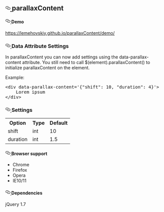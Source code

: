 <h2>
    <a id="content" class="anchor" href="#content" aria-hidden="true">
        <svg aria-hidden="true" class="octicon octicon-link" height="16" version="1.1" viewBox="0 0 16 16"
             width="16">
            <path fill-rule="evenodd"
                  d="M4 9h1v1H4c-1.5 0-3-1.69-3-3.5S2.55 3 4 3h4c1.45 0 3 1.69 3 3.5 0 1.41-.91 2.72-2 3.25V8.59c.58-.45 1-1.27 1-2.09C10 5.22 8.98 4 8 4H4c-.98 0-2 1.22-2 2.5S3 9 4 9zm9-3h-1v1h1c1 0 2 1.22 2 2.5S13.98 12 13 12H9c-.98 0-2-1.22-2-2.5 0-.83.42-1.64 1-2.09V6.25c-1.09.53-2 1.84-2 3.25C6 11.31 7.55 13 9 13h4c1.45 0 3-1.69 3-3.5S14.5 6 13 6z"></path>
        </svg>
    </a>parallaxContent
</h2>

<h4>
    <a id="user-content-demo" class="anchor" href="#demo" aria-hidden="true">
    <svg aria-hidden="true" class="octicon octicon-link" height="16" version="1.1" viewBox="0 0 16 16" width="16">
        <path fill-rule="evenodd"
              d="M4 9h1v1H4c-1.5 0-3-1.69-3-3.5S2.55 3 4 3h4c1.45 0 3 1.69 3 3.5 0 1.41-.91 2.72-2 3.25V8.59c.58-.45 1-1.27 1-2.09C10 5.22 8.98 4 8 4H4c-.98 0-2 1.22-2 2.5S3 9 4 9zm9-3h-1v1h1c1 0 2 1.22 2 2.5S13.98 12 13 12H9c-.98 0-2-1.22-2-2.5 0-.83.42-1.64 1-2.09V6.25c-1.09.53-2 1.84-2 3.25C6 11.31 7.55 13 9 13h4c1.45 0 3-1.69 3-3.5S14.5 6 13 6z"></path>
    </svg>
</a>Demo
</h4>

<p><a href="https://lemehovskiy.github.io/parallaxContent/demo/">https://lemehovskiy.github.io/parallaxContent/demo/</a>
</p>


<h3><a id="data-attribute-settings" class="anchor" href="#data-attribute-settings" aria-hidden="true">
    <svg aria-hidden="true" class="octicon octicon-link" height="16" version="1.1" viewBox="0 0 16 16" width="16">
        <path fill-rule="evenodd"
              d="M4 9h1v1H4c-1.5 0-3-1.69-3-3.5S2.55 3 4 3h4c1.45 0 3 1.69 3 3.5 0 1.41-.91 2.72-2 3.25V8.59c.58-.45 1-1.27 1-2.09C10 5.22 8.98 4 8 4H4c-.98 0-2 1.22-2 2.5S3 9 4 9zm9-3h-1v1h1c1 0 2 1.22 2 2.5S13.98 12 13 12H9c-.98 0-2-1.22-2-2.5 0-.83.42-1.64 1-2.09V6.25c-1.09.53-2 1.84-2 3.25C6 11.31 7.55 13 9 13h4c1.45 0 3-1.69 3-3.5S14.5 6 13 6z"></path>
    </svg>
</a>Data Attribute Settings
</h3>
<p>In parallaxContent you can now add settings using the data-parallax-content attribute. You still need to call
    $(element).parallaxContent()
    to initialize parallaxContent on the element.
</p>

<p>Example:</p>

<div class="highlight highlight-text-html-basic">
    <pre>&lt;<span class="pl-ent">div</span> <span
            class="pl-e">data-parallax-content</span>=<span
            class="pl-s"><span class="pl-pds">'</span>{"shift": 10, "duration": 4}<span
            class="pl-pds">'</span></span>&gt;
    Lorem ipsum
&lt;/<span class="pl-ent">div</span>&gt;
</pre>
</div>

<h3>
    <a id="settings" class="anchor" href="#settings" aria-hidden="true">
        <svg aria-hidden="true" class="octicon octicon-link" height="16" version="1.1" viewBox="0 0 16 16" width="16">
            <path fill-rule="evenodd"
                  d="M4 9h1v1H4c-1.5 0-3-1.69-3-3.5S2.55 3 4 3h4c1.45 0 3 1.69 3 3.5 0 1.41-.91 2.72-2 3.25V8.59c.58-.45 1-1.27 1-2.09C10 5.22 8.98 4 8 4H4c-.98 0-2 1.22-2 2.5S3 9 4 9zm9-3h-1v1h1c1 0 2 1.22 2 2.5S13.98 12 13 12H9c-.98 0-2-1.22-2-2.5 0-.83.42-1.64 1-2.09V6.25c-1.09.53-2 1.84-2 3.25C6 11.31 7.55 13 9 13h4c1.45 0 3-1.69 3-3.5S14.5 6 13 6z"></path>
        </svg>
    </a>
    Settings
</h3>

<table>
    <tr>
        <th>Option</th>
        <th>Type</th>
        <th>Default</th>
    </tr>
    <tr>
        <td>shift</td>
        <td>int</td>
        <td>10</td>
    </tr>
    <tr>
        <td>duration</td>
        <td>int</td>
        <td>1.5</td>
    </tr>
</table>

<h4>
    <a id="browser-support" class="anchor" href="#browser-support" aria-hidden="true">
        <svg aria-hidden="true" class="octicon octicon-link" height="16" version="1.1" viewBox="0 0 16 16" width="16">
            <path fill-rule="evenodd"
                  d="M4 9h1v1H4c-1.5 0-3-1.69-3-3.5S2.55 3 4 3h4c1.45 0 3 1.69 3 3.5 0 1.41-.91 2.72-2 3.25V8.59c.58-.45 1-1.27 1-2.09C10 5.22 8.98 4 8 4H4c-.98 0-2 1.22-2 2.5S3 9 4 9zm9-3h-1v1h1c1 0 2 1.22 2 2.5S13.98 12 13 12H9c-.98 0-2-1.22-2-2.5 0-.83.42-1.64 1-2.09V6.25c-1.09.53-2 1.84-2 3.25C6 11.31 7.55 13 9 13h4c1.45 0 3-1.69 3-3.5S14.5 6 13 6z"></path>
        </svg>
    </a>
    Browser support
</h4>
<ul>
    <li>Chrome</li>
    <li>Firefox</li>
    <li>Opera</li>
    <li>IE10/11</li>
</ul>
<h4><a id="dependencies" class="anchor" href="#dependencies" aria-hidden="true">
    <svg aria-hidden="true" class="octicon octicon-link" height="16" version="1.1" viewBox="0 0 16 16" width="16">
        <path fill-rule="evenodd"
              d="M4 9h1v1H4c-1.5 0-3-1.69-3-3.5S2.55 3 4 3h4c1.45 0 3 1.69 3 3.5 0 1.41-.91 2.72-2 3.25V8.59c.58-.45 1-1.27 1-2.09C10 5.22 8.98 4 8 4H4c-.98 0-2 1.22-2 2.5S3 9 4 9zm9-3h-1v1h1c1 0 2 1.22 2 2.5S13.98 12 13 12H9c-.98 0-2-1.22-2-2.5 0-.83.42-1.64 1-2.09V6.25c-1.09.53-2 1.84-2 3.25C6 11.31 7.55 13 9 13h4c1.45 0 3-1.69 3-3.5S14.5 6 13 6z"></path>
    </svg>
</a>Dependencies
</h4>
<p>jQuery 1.7</p>
